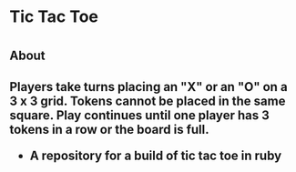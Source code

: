 
<h1>Tic Tac Toe<h1>

<h2>About<h2>

Players take turns placing an "X" or an "O" on a 3 x 3 grid. Tokens cannot be placed in the same square.
Play continues until one player has 3 tokens in a row or the board is full. 

- A repository for a build of tic tac toe in ruby
